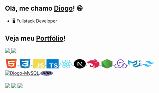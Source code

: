 ## Olá, me chamo <a href="https://diogo-dev.vercel.app/" target="_blank">Diogo</a>! 😄

- 🖥 Fullstack Developer

## Veja meu <a href="https://diogo-dev.vercel.app/" target="_blank">Portfólio</a>!

<a href="https://github.com/diogofrr">
  <picture>
    <source srcset="https://github-readme-stats-diogofrr.vercel.app/api?username=diogofrr&show_icons=true&theme=radical" media="(prefers-color-scheme: dark)" />
    <source srcset="https://github-readme-stats-diogofrr.vercel.app/api?username=diogofrr&show_icons=true&theme=light" media="(prefers-color-scheme: light), (prefers-color-scheme: no-preference)" />
    <img height="200em" src="https://github-readme-stats-diogofrr.vercel.app/api?username=diogofrr&show_icons=true" />
  </picture>
  
  <picture>
    <source srcset="https://github-readme-stats-diogofrr.vercel.app/api/top-langs/?username=diogofrr&theme=radical" media="(prefers-color-scheme: dark)" />
    <source srcset="https://github-readme-stats-diogofrr.vercel.app/api/top-langs/?username=diogofrr" media="(prefers-color-scheme: light), (prefers-color-scheme: no-preference)" />
    <img height="200em" src="https://github-readme-stats-diogofrr.vercel.app/api/top-langs/?username=diogofrr" />
  </picture>
</div>
<div style="display: inline_block">
  <br>
  <img align="center" alt="Diogo-HTML" height="30" width="40" src="https://raw.githubusercontent.com/devicons/devicon/master/icons/html5/html5-original.svg" />
  <img align="center" alt="Diogo-CSS" height="30" width="40" src="https://raw.githubusercontent.com/devicons/devicon/master/icons/css3/css3-original.svg" />
  <img align="center" alt="Diogo-JS" height="30" width="40" src="https://raw.githubusercontent.com/devicons/devicon/master/icons/javascript/javascript-plain.svg" />
  <img align="center" alt="Diogo-TS" height="30" width="40" src="https://raw.githubusercontent.com/devicons/devicon/master/icons/typescript/typescript-plain.svg" />
  <img align="center" alt="Diogo-ReactJs" height="30" width="40" src="https://raw.githubusercontent.com/devicons/devicon/master/icons/react/react-original.svg" />
  <img align="center" alt="Diogo-Next" height="30" width="40" src="https://raw.githubusercontent.com/devicons/devicon/master/icons/nextjs/nextjs-original.svg" />
  <img align="center" alt="Diogo-Nest" height="30" width="40" src="https://raw.githubusercontent.com/devicons/devicon/master/icons/nestjs/nestjs-original.svg" />
  <img align="center" alt="Diogo-Nest" height="30" width="40" src="https://raw.githubusercontent.com/devicons/devicon/master/icons/nodejs/nodejs-original.svg" />
  <img align="center" alt="Diogo-Redux" height="30" width="40" src="https://raw.githubusercontent.com/devicons/devicon/master/icons/redux/redux-original.svg" />
  <img align="center" alt="Diogo-MUI" height="30" width="40" src="https://raw.githubusercontent.com/devicons/devicon/master/icons/materialui/materialui-original.svg" />
  <img align="center" alt="Diogo-TailwindCSS" height="30" width="40" src="https://raw.githubusercontent.com/devicons/devicon/master/icons/tailwindcss/tailwindcss-original.svg" />
  <img align="center" alt="Diogo-MySQL" height="30" width="40" src="https://cdn.jsdelivr.net/gh/devicons/devicon/icons/mysql/mysql-original.svg" />
  <img align="center" alt="Diogo-Nest" height="30" width="40" src="https://raw.githubusercontent.com/devicons/devicon/master/icons/php/php-original.svg" />
</div>
<br>
<div> 
  <a href="https://wa.me/5531971890386" target="_blank"><img src="https://img.shields.io/badge/WhatsApp-25D366?style=for-the-badge&logo=whatsapp&logoColor=white" target="_blank" /></a>
 <a href="https://www.linkedin.com/in/diogohfrr/" target="_blank"><img src="https://img.shields.io/badge/-LinkedIn-%230077B5?style=for-the-badge&logo=linkedin&logoColor=white" target="_blank" /></a> 
  <a href = "mailto:ddiogof20@gmail.com"><img src="https://img.shields.io/badge/Gmail-D14836?style=for-the-badge&logo=gmail&logoColor=white" target="_blank" /></a>
</div>
